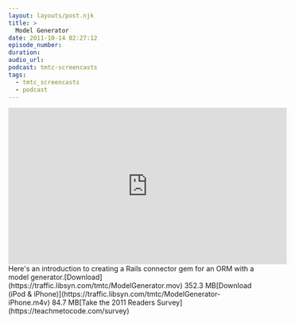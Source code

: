 ```yaml
---
layout: layouts/post.njk
title: >
  Model Generator
date: 2011-10-14 02:27:12
episode_number:
duration:
audio_url:
podcast: tmtc-screencasts
tags:
  - tmtc_screencasts
  - podcast
---
```


<iframe width="560" height="315" src="https://www.youtube.com/embed/P84j5BO4ngM" frameborder="0" allowfullscreen></iframe>Here's an introduction to creating a Rails connector gem for an ORM with a model generator.[Download](https://traffic.libsyn.com/tmtc/ModelGenerator.mov) 352.3 MB[Download (iPod & iPhone)](https://traffic.libsyn.com/tmtc/ModelGenerator-iPhone.m4v) 84.7 MB[Take the 2011 Readers Survey](https://teachmetocode.com/survey)
